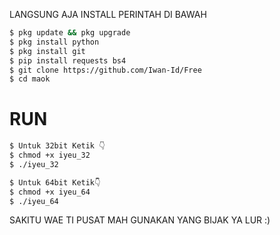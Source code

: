 LANGSUNG AJA INSTALL PERINTAH DI BAWAH

````bash
$ pkg update && pkg upgrade
$ pkg install python
$ pkg install git
$ pip install requests bs4
$ git clone https://github.com/Iwan-Id/Free
$ cd maok
````

# RUN
````bash
$ Untuk 32bit Ketik 👇
$ chmod +x iyeu_32
$ ./iyeu_32

$ Untuk 64bit Ketik👇
$ chmod +x iyeu_64
$ ./iyeu_64
````

SAKITU WAE TI PUSAT MAH GUNAKAN YANG BIJAK YA LUR :)

